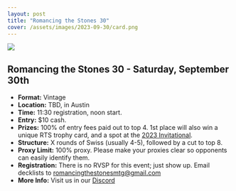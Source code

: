 ```yaml
---
layout: post
title: "Romancing the Stones 30"
cover: /assets/images/2023-09-30/card.png
---
```


![]({{site.cdn_url}}/assets/images/2023-09-30/card.png)

## Romancing the Stones 30 - Saturday, September 30th

*	**Format:** Vintage
* **Location:** TBD, in Austin
* **Time:** 11:30 registration, noon start.
* **Entry:** $10 cash.
* **Prizes:** 100% of entry fees paid out to top 4. 1st place will also win a unique RTS
  trophy card, and a spot at the [2023 Invitational](/invitational).
* **Structure:** X rounds of Swiss (usually 4-5), followed by a cut to top 8.
* **Proxy Limit:** 100% proxy. Please make your proxies clear so opponents can easily
  identify them.
* **Registration:** There is no RVSP for this event; just show up.  Email decklists to
  romancingthestonesmtg@gmail.com
* **More Info:** Visit us in our  [Discord](https://discord.gg/a9uKSEP5ya)


